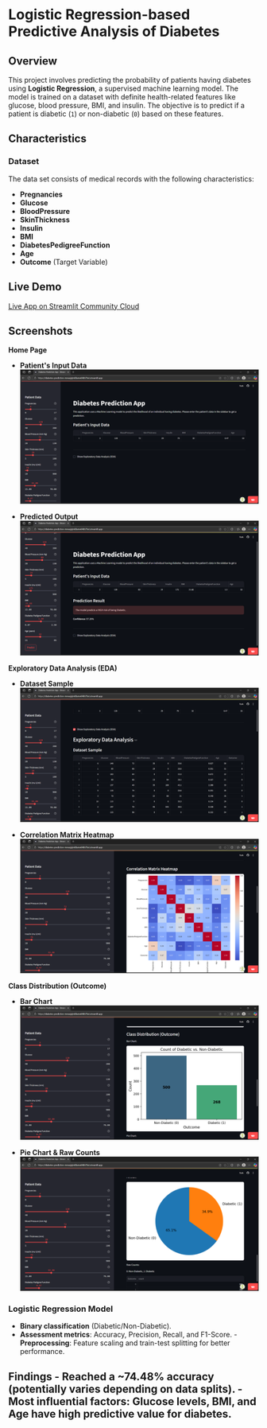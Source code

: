 # Logistic Regression-based Predictive Analysis of Diabetes

## Overview
This project involves predicting the probability of patients having diabetes using **Logistic Regression**, a supervised machine learning model. The model is trained on a dataset with definite health-related features like glucose, blood pressure, BMI, and insulin. The objective is to predict if a patient is diabetic (`1`) or non-diabetic (`0`) based on these features.

## Characteristics
### Dataset
The data set consists of medical records with the following characteristics:
- **Pregnancies**
- **Glucose**
- **BloodPressure**
- **SkinThickness**
- **Insulin**
- **BMI**
- **DiabetesPedigreeFunction**
- **Age**
- **Outcome** (Target Variable)

## Live Demo

[Live App on Streamlit Community Cloud](https://diabetes-prediction-mreasjzjm68ame64kh7hxt.streamlit.app/)

## Screenshots

**Home Page**

* **Patient's Input Data**
![Patient's Input Data](screenshots/patient's_input_data.png)

* **Predicted Output**
![Predicted Output](screenshots/predicted_output.png)

**Exploratory Data Analysis (EDA)**

* **Dataset Sample**
![Dataset Sample](screenshots/dataset_sample.png)

* **Correlation Matrix Heatmap**
![Correlation Matrix Heatmap](screenshots/correlation_matrix_heatmap.png)

**Class Distribution (Outcome)**

* **Bar Chart**
![Bar Chart](screenshots/bar_chart.png)

* **Pie Chart & Raw Counts**
![Pie Chart & Raw Counts](screenshots/pie_chart_&_raw_counts.png)

### Logistic Regression Model
- **Binary classification** (Diabetic/Non-Diabetic).
- **Assessment metrics**: Accuracy, Precision, Recall, and F1-Score. - **Preprocessing**: Feature scaling and train-test splitting for better performance.

## Findings - Reached a **~74.48%** accuracy (potentially varies depending on data splits). - **Most influential factors**: Glucose levels, BMI, and Age have high predictive value for diabetes.